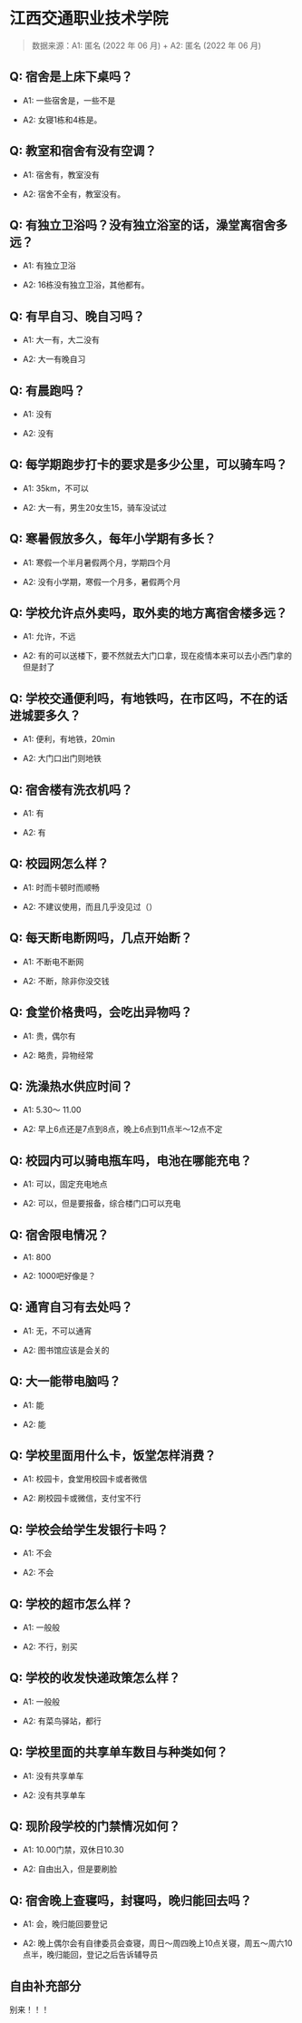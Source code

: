 # 江西交通职业技术学院

> 数据来源：A1: 匿名 (2022 年 06 月) + A2: 匿名 (2022 年 06 月)

## Q: 宿舍是上床下桌吗？

- A1: 一些宿舍是，一些不是

- A2: 女寝1栋和4栋是。

## Q: 教室和宿舍有没有空调？

- A1: 宿舍有，教室没有

- A2: 宿舍不全有，教室没有。

## Q: 有独立卫浴吗？没有独立浴室的话，澡堂离宿舍多远？

- A1: 有独立卫浴

- A2: 16栋没有独立卫浴，其他都有。

## Q: 有早自习、晚自习吗？

- A1: 大一有，大二没有

- A2: 大一有晚自习

## Q: 有晨跑吗？

- A1: 没有

- A2: 没有

## Q: 每学期跑步打卡的要求是多少公里，可以骑车吗？

- A1: 35km，不可以

- A2: 大一有，男生20女生15，骑车没试过

## Q: 寒暑假放多久，每年小学期有多长？

- A1: 寒假一个半月暑假两个月，学期四个月

- A2: 没有小学期，寒假一个月多，暑假两个月

## Q: 学校允许点外卖吗，取外卖的地方离宿舍楼多远？

- A1: 允许，不远

- A2: 有的可以送楼下，要不然就去大门口拿，现在疫情本来可以去小西门拿的但是封了

## Q: 学校交通便利吗，有地铁吗，在市区吗，不在的话进城要多久？

- A1: 便利，有地铁，20min

- A2: 大门口出门则地铁

## Q: 宿舍楼有洗衣机吗？

- A1: 有

- A2: 有

## Q: 校园网怎么样？

- A1: 时而卡顿时而顺畅

- A2: 不建议使用，而且几乎没见过（）

## Q: 每天断电断网吗，几点开始断？

- A1: 不断电不断网

- A2: 不断，除非你没交钱

## Q: 食堂价格贵吗，会吃出异物吗？

- A1: 贵，偶尔有

- A2: 略贵，异物经常

## Q: 洗澡热水供应时间？

- A1: 5.30～ 11.00

- A2: 早上6点还是7点到8点，晚上6点到11点半～12点不定

## Q: 校园内可以骑电瓶车吗，电池在哪能充电？

- A1: 可以，固定充电地点

- A2: 可以，但是要报备，综合楼门口可以充电

## Q: 宿舍限电情况？

- A1: 800

- A2: 1000吧好像是？

## Q: 通宵自习有去处吗？

- A1: 无，不可以通宵

- A2: 图书馆应该是会关的

## Q: 大一能带电脑吗？

- A1: 能

- A2: 能

## Q: 学校里面用什么卡，饭堂怎样消费？

- A1: 校园卡，食堂用校园卡或者微信

- A2: 刷校园卡或微信，支付宝不行

## Q: 学校会给学生发银行卡吗？

- A1: 不会

- A2: 不会

## Q: 学校的超市怎么样？

- A1: 一般般

- A2: 不行，别买

## Q: 学校的收发快递政策怎么样？

- A1: 一般般

- A2: 有菜鸟驿站，都行

## Q: 学校里面的共享单车数目与种类如何？

- A1: 没有共享单车

- A2: 没有共享单车

## Q: 现阶段学校的门禁情况如何？

- A1: 10.00门禁，双休日10.30

- A2: 自由出入，但是要刷脸

## Q: 宿舍晚上查寝吗，封寝吗，晚归能回去吗？

- A1: 会，晚归能回要登记

- A2: 晚上偶尔会有自律委员会查寝，周日～周四晚上10点关寝，周五～周六10点半，晚归能回，登记之后告诉辅导员

## 自由补充部分

别来！！！